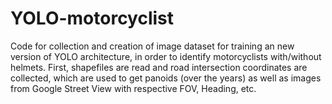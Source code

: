 # YOLO-motorcyclist
Code for collection and creation of image dataset for training an new version of YOLO architecture, in order to identify motorcyclists with/without helmets.
First, shapefiles are read and road intersection coordinates are collected, which are used to get panoids (over the years) as well as images from Google Street View with respective FOV, Heading, etc.
